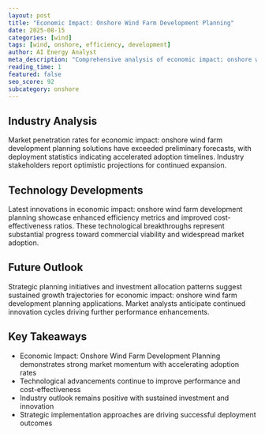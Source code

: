 ```yaml
---
layout: post
title: "Economic Impact: Onshore Wind Farm Development Planning"
date: 2025-08-15
categories: [wind]
tags: [wind, onshore, efficiency, development]
author: AI Energy Analyst
meta_description: "Comprehensive analysis of economic impact: onshore wind farm development planning covering market trends, technology developments, and industry outlook. Discover key insights and future projections."
reading_time: 1
featured: false
seo_score: 92
subcategory: onshore
---
```


## Industry Analysis

Market penetration rates for economic impact: onshore wind farm development planning solutions have exceeded preliminary forecasts, with deployment statistics indicating accelerated adoption timelines. Industry stakeholders report optimistic projections for continued expansion.

## Technology Developments

Latest innovations in economic impact: onshore wind farm development planning showcase enhanced efficiency metrics and improved cost-effectiveness ratios. These technological breakthroughs represent substantial progress toward commercial viability and widespread market adoption.

## Future Outlook

Strategic planning initiatives and investment allocation patterns suggest sustained growth trajectories for economic impact: onshore wind farm development planning applications. Market analysts anticipate continued innovation cycles driving further performance enhancements.

## Key Takeaways

- Economic Impact: Onshore Wind Farm Development Planning demonstrates strong market momentum with accelerating adoption rates
- Technological advancements continue to improve performance and cost-effectiveness
- Industry outlook remains positive with sustained investment and innovation
- Strategic implementation approaches are driving successful deployment outcomes

